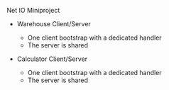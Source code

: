 Net IO Miniproject

* Warehouse Client/Server
    * One client bootstrap with a dedicated handler
    * The server is shared

* Calculator Client/Server
    * One client bootstrap with a dedicated handler
    * The server is shared